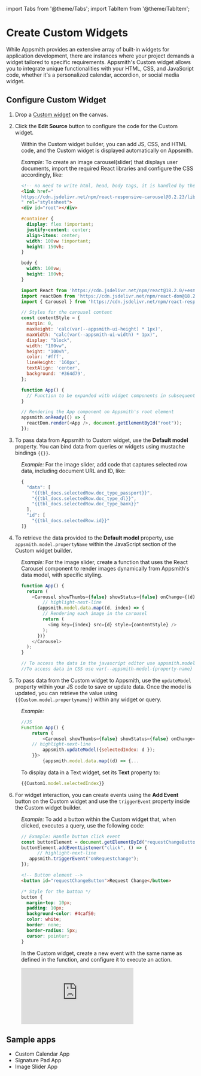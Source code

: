 import Tabs from '@theme/Tabs';
import TabItem from '@theme/TabItem';

# Create Custom Widgets 

While Appsmith provides an extensive array of built-in widgets for application development, there are instances where your project demands a widget tailored to specific requirements. Appsmith's Custom widget allows you to integrate unique functionalities with your HTML, CSS, and JavaScript code, whether it's a personalized calendar, accordion, or social media widget.

## Configure Custom Widget

1. Drop a [Custom widget](/reference/widgets/custom) on the canvas.

2. Click the **Edit Source** button to configure the code for the Custom widget.

<dd>

Within the Custom widget builder, you can add JS, CSS, and HTML code, and the Custom widget is displayed automatically on Appsmith.

*Example*: To create an image carousel(slider) that displays user documents, import the required React libraries and configure the CSS accordingly, like:

<Tabs>
  <TabItem value="html" label="HTML" default>

```html
<!-- no need to write html, head, body tags, it is handled by the widget -->
<link href="
https://cdn.jsdelivr.net/npm/react-responsive-carousel@3.2.23/lib/styles/carousel.min.css
" rel="stylesheet">
<div id="root"></div>
```

  </TabItem>
  <TabItem value="css" label="CSS">



```css
#container {
  display: flex !important;
  justify-content: center;
  align-items: center;
  width: 100vw !important;
  height: 150vh;
}

body {
  width: 100vw;
  height: 100vh;
}
```
  </TabItem>
  <TabItem value="jss" label="JS">



```js
import React from 'https://cdn.jsdelivr.net/npm/react@18.2.0/+esm';
import reactDom from 'https://cdn.jsdelivr.net/npm/react-dom@18.2.0/+esm';
import { Carousel } from 'https://cdn.jsdelivr.net/npm/react-responsive-carousel@3.2.23/+esm';

// Styles for the carousel content
const contentStyle = {
  margin: 0,
  maxHeight: 'calc(var(--appsmith-ui-height) * 1px)',
  maxWidth: "calc(var(--appsmith-ui-width) * 1px)",
  display: "block",
  width: "100vw",
  height: "100vh",
  color: '#fff',
  lineHeight: '160px',
  textAlign: 'center',
  background: '#364d79',
};

function App() {
  // Function to be expanded with widget components in subsequent steps
}

// Rendering the App component on Appsmith's root element
appsmith.onReady(() => {
  reactDom.render(<App />, document.getElementById("root"));
});
```
  </TabItem>
</Tabs>



</dd>

3. To pass data from Appsmith to Custom widget, use the **Default model** property. You can bind data from queries or widgets using mustache bindings `{{}}`.

<dd>

*Example:* For the image slider, add code that captures selected row data, including document URL and ID, like:


```js
{
  "data": [
    "{{tbl_docs.selectedRow.doc_type_passport}}",
    "{{tbl_docs.selectedRow.doc_type_dl}}",
    "{{tbl_docs.selectedRow.doc_type_bank}}"
  ],
  "id": [
    "{{tbl_docs.selectedRow.id}}"
]}
```

</dd>

4. To retrieve the data provided to the **Default model** property, use `appsmith.model.propertyName` within the JavaScript section of the Custom widget builder.

 
<dd>

*Example:* For the image slider, create a function that uses the React Carousel component to render images dynamically from Appsmith's data model, with specific styling. 

```js
function App() {
  return (
    <Carousel showThumbs={false} showStatus={false} onChange={(d) => {}}>
        // highlight-next-line
      {appsmith.model.data.map((d, index) => {
        // Rendering each image in the carousel
        return (
          <img key={index} src={d} style={contentStyle} />
        );
      })}
    </Carousel>
  );
}

// To access the data in the javascript editor use appsmith.model.property-name..
//To access data in CSS use var(--appsmith-model-{property-name}
```


</dd>


5. To pass data from the Custom widget to Appsmith, use the `updateModel` property within your JS code to save or update data. Once the model is updated, you can retrieve the value using `{{Custom.model.propertyname}}` within any widget or query.

<dd>

*Example:*

```js
//JS
Function App() {
	return (
		<Carousel showThumbs={false} showStatus={false} onChange={(d) => {
    // highlight-next-line
		appsmith.updateModel({selectedIndex: d });
	}}>
		{appsmith.model.data.map((d) => {...
```

To display data in a Text widget, set its **Text** property to:

```js
{{Custom1.model.selectedIndex}}
```

</dd>


6. For widget interaction, you can create events using the **Add Event** button on the Custom widget and use the `triggerEvent` property inside the Custom widget builder.

<dd>

*Example:* To add a button within the Custom widget that, when clicked, executes a query, use the following code:

<Tabs>
  <TabItem value="js" label="JS" default>

```js
// Example: Handle button click event
const buttonElement = document.getElementById("requestChangeButton");
buttonElement.addEventListener("click", () => {
      // highlight-next-line
   appsmith.triggerEvent("onRequestchange");
});
```

  </TabItem>
  <TabItem value="html" label="HTML">

```html
<!-- Button element -->
<button id="requestChangeButton">Request Change</button>
```

  </TabItem>
  <TabItem value="css" label="CSS">

```css
/* Style for the button */
button {
  margin-top: 10px;
  padding: 10px;
  background-color: #4caf50;
  color: white;
  border: none;
  border-radius: 5px;
  cursor: pointer;
}
``` 

  </TabItem>
</Tabs>

In the Custom widget, create a new event with the same name as defined in the function, and configure it to execute an action. 


<div style={{ position: "relative", paddingBottom: "45.52%", height: "0", width: "82%" }}>
  <iframe src="https://demo.arcade.software/xiVATpXaTSOokxAncvLS?embed" frameBorder="0" loading="lazy" allowFullScreen style={{ position: "absolute", top: "0", left: "0", width: "100%", height: "100%", colorScheme: "light" }} title="Appsmith | Connect Data"></iframe>
</div>


</dd>


## Sample apps

* Custom Calendar App
* Signature Pad App
* Image Slider App

